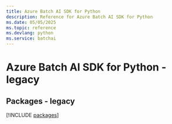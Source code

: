 ```yaml
---
title: Azure Batch AI SDK for Python
description: Reference for Azure Batch AI SDK for Python
ms.date: 05/05/2025
ms.topic: reference
ms.devlang: python
ms.service: batchai
---
```

# Azure Batch AI SDK for Python - legacy
## Packages - legacy
[!INCLUDE [packages](batch-ai-index.md)]
